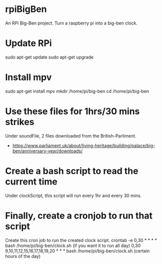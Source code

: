 # rpiBigBen
An RPi Big-Ben project. Turn a raspberry pi into a big-ben clock.

# Update RPi
sudo apt-get update
sudo apt-get upgrade

# Install mpv
sudo apt-get install mpv
mkdir /home/pi/big-ben
cd /home/pi/big-ben

# Use these files for 1hrs/30 mins strikes
Under soundFile, 2 files downloaded from the British-Parliment.
- https://www.parliament.uk/about/living-heritage/building/palace/big-ben/anniversary-year/downloads/

# Create a bash script to read the current time

Under clockScript, this script will run every 1hr and every 30 mins. 

# Finally, create a cronjob to run that script
Create this cron job to run the created clock script.
crontab -e
0,30 * * * * bash /home/pi/big-ben/clock.sh (if you want it to run all day)
0,30 9,10,11,12,15,16,17,18,19,20 * * * bash /home/pi/big-ben/clock.sh (certain hours of the day)
